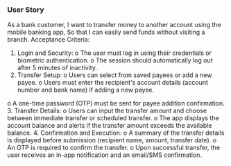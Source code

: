 ### User Story

As a bank customer,
I want to transfer money to another account using the mobile banking app,
So that I can easily send funds without visiting a branch.
Acceptance Criteria:
1. Login and Security:
o The user must log in using their credentials or biometric authentication.
o The session should automatically log out after 5 minutes of inactivity.
2. Transfer Setup:
o Users can select from saved payees or add a new payee.
o Users must enter the recipient's account details (account number and
bank name) if adding a new payee.

o A one-time password (OTP) must be sent for payee addition
confirmation.
3. Transfer Details:
o Users can input the transfer amount and choose between immediate
transfer or scheduled transfer.
o The app displays the account balance and alerts if the transfer amount
exceeds the available balance.
4. Confirmation and Execution:
o A summary of the transfer details is displayed before submission
(recipient name, amount, transfer date).
o An OTP is required to confirm the transfer.
o Upon successful transfer, the user receives an in-app notification and an
email/SMS confirmation.

